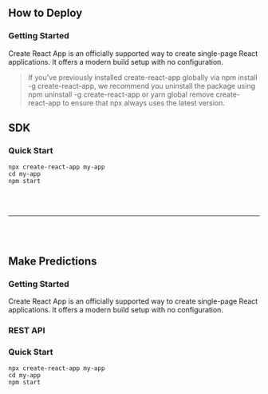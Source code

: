 ## <a id="how-to-deploy" class="hash-to-scroll"></a> How to Deploy

<a id="how-to-deploy-getting-started" class="hash-to-scroll"></a>
### Getting Started
Create React App is an officially supported way to create single-page React applications. It offers a modern build setup with no configuration.

> If you've previously installed create-react-app globally via npm install -g create-react-app, we recommend you uninstall the package using npm uninstall -g create-react-app or yarn global remove create-react-app to ensure that npx always uses the latest version.

<a id="how-to-deploy-SDK" class="hash-to-scroll"></a>
## SDK
### Quick Start
```
npx create-react-app my-app
cd my-app
npm start
```

<br />
<br />
<hr />
<br />
<br />

<a id="how-to-predict" class="hash-to-scroll"></a>
## Make Predictions

<a id="how-to-predict-getting-started" class="hash-to-scroll"></a>
### Getting Started
Create React App is an officially supported way to create single-page React applications. It offers a modern build setup with no configuration.

<a id="how-to-predict-rest-api" class="hash-to-scroll"></a>
### REST API
### Quick Start
```
npx create-react-app my-app
cd my-app
npm start
```

